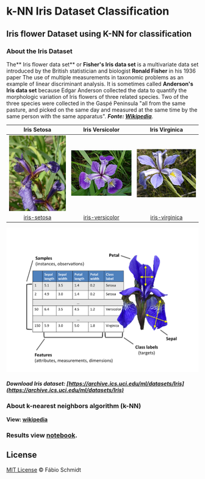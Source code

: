 # k-NN  Iris Dataset Classification

## Iris flower Dataset using K-NN for classification

### About the Iris Dataset

The** Iris flower data set** or **Fisher's Iris data set** is a multivariate data set introduced by the British statistician and biologist **Ronald Fisher** in his 1936 paper The use of multiple measurements in taxonomic problems as an example of linear discriminant analysis. It is sometimes called **Anderson's Iris data set** because Edgar Anderson collected the data to quantify the morphologic variation of Iris flowers of three related species. Two of the three species were collected in the Gaspé Peninsula "all from the same pasture, and picked on the same day and measured at the same time by the same person with the same apparatus".
***Fonte: [Wikipedia](https://en.wikipedia.org/wiki/Iris_flower_data_set)***.



**Iris Setosa**|**Iris Versicolor**|**Iris Virginica**|
:--:|:--:|:--:
![iris-setosa](./images/iris/iris_setosa.jpg)|![iris-versicolor](./images/iris/iris_versicolor.jpg)|![iris-virginica](./images/iris/iris_virginica.jpg)
[iris-setosa](https://en.wikipedia.org/wiki/Iris_setosa)|[iris-versicolor](https://en.wikipedia.org/wiki/Iris_versicolor)|[iris-virginica](https://en.wikipedia.org/wiki/Iris_virginica)


![iris](./images/iris/iris.png)

##### Download Iris dataset: [https://archive.ics.uci.edu/ml/datasets/Iris](https://archive.ics.uci.edu/ml/datasets/Iris)


### About k-nearest neighbors algorithm (k-NN)
**View: [wikipedia](https://en.wikipedia.org/wiki/K-nearest_neighbors_algorithm)**


### Results view [notebook](https://github.com/fcschmidt/knn_iris_dataset/blob/master/notebooks/knn_iris_dataset.ipynb).


## License
[MIT License](https://opensource.org/licenses/MIT) © Fábio Schmidt
